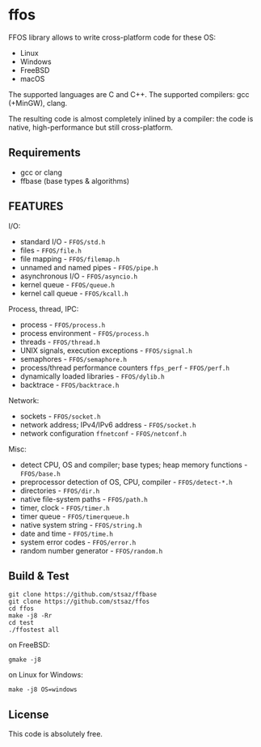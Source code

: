 # ffos

FFOS library allows to write cross-platform code for these OS:
* Linux
* Windows
* FreeBSD
* macOS

The supported languages are C and C++.
The supported compilers: gcc (+MinGW), clang.

The resulting code is almost completely inlined by a compiler: the code is native, high-performance but still cross-platform.


## Requirements

* gcc or clang
* ffbase (base types & algorithms)


## FEATURES

I/O:
* standard I/O - `FFOS/std.h`
* files - `FFOS/file.h`
* file mapping - `FFOS/filemap.h`
* unnamed and named pipes - `FFOS/pipe.h`
* asynchronous I/O - `FFOS/asyncio.h`
* kernel queue - `FFOS/queue.h`
* kernel call queue - `FFOS/kcall.h`

Process, thread, IPC:
* process - `FFOS/process.h`
* process environment - `FFOS/process.h`
* threads - `FFOS/thread.h`
* UNIX signals, execution exceptions - `FFOS/signal.h`
* semaphores - `FFOS/semaphore.h`
* process/thread performance counters `ffps_perf` - `FFOS/perf.h`
* dynamically loaded libraries - `FFOS/dylib.h`
* backtrace - `FFOS/backtrace.h`

Network:
* sockets - `FFOS/socket.h`
* network address; IPv4/IPv6 address - `FFOS/socket.h`
* network configuration `ffnetconf` - `FFOS/netconf.h`

Misc:
* detect CPU, OS and compiler; base types; heap memory functions - `FFOS/base.h`
* preprocessor detection of OS, CPU, compiler - `FFOS/detect-*.h`
* directories - `FFOS/dir.h`
* native file-system paths - `FFOS/path.h`
* timer, clock - `FFOS/timer.h`
* timer queue - `FFOS/timerqueue.h`
* native system string - `FFOS/string.h`
* date and time - `FFOS/time.h`
* system error codes - `FFOS/error.h`
* random number generator - `FFOS/random.h`


## Build & Test

	git clone https://github.com/stsaz/ffbase
	git clone https://github.com/stsaz/ffos
	cd ffos
	make -j8 -Rr
	cd test
	./ffostest all

on FreeBSD:

	gmake -j8

on Linux for Windows:

	make -j8 OS=windows


## License

This code is absolutely free.
